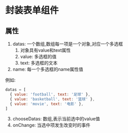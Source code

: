 # 封装表单组件

## 属性

1. datas: 一个数组,数组每一项是一个对象,对应一个多选框
   1. 对象具有value和text属性
   2. value: 多选框的值
   3. text: 多选框的文本
2. name: 每一个多选框的name属性值

例如: 
```js
datas = [
  { value: 'football', text: '足球' },
  { value: 'basketball', text: '篮球' },
  { value: 'movie', text: '电影' },
]
```

3. chooseDatas: 数组,表示当前选中的value值
4. onChange: 当选中项发生改变时的事件

